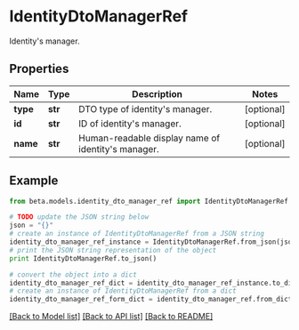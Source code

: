 # IdentityDtoManagerRef

Identity's manager.

## Properties
Name | Type | Description | Notes
------------ | ------------- | ------------- | -------------
**type** | **str** | DTO type of identity&#39;s manager. | [optional] 
**id** | **str** | ID of identity&#39;s manager. | [optional] 
**name** | **str** | Human-readable display name of identity&#39;s manager. | [optional] 

## Example

```python
from beta.models.identity_dto_manager_ref import IdentityDtoManagerRef

# TODO update the JSON string below
json = "{}"
# create an instance of IdentityDtoManagerRef from a JSON string
identity_dto_manager_ref_instance = IdentityDtoManagerRef.from_json(json)
# print the JSON string representation of the object
print IdentityDtoManagerRef.to_json()

# convert the object into a dict
identity_dto_manager_ref_dict = identity_dto_manager_ref_instance.to_dict()
# create an instance of IdentityDtoManagerRef from a dict
identity_dto_manager_ref_form_dict = identity_dto_manager_ref.from_dict(identity_dto_manager_ref_dict)
```
[[Back to Model list]](../README.md#documentation-for-models) [[Back to API list]](../README.md#documentation-for-api-endpoints) [[Back to README]](../README.md)


